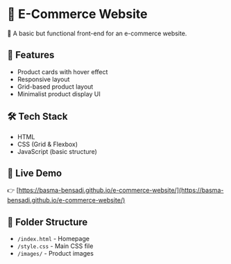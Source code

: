# 🛒 E-Commerce Website

👜 A basic but functional front-end for an e-commerce website.

## 🚀 Features
- Product cards with hover effect
- Responsive layout
- Grid-based product layout
- Minimalist product display UI

## 🛠️ Tech Stack
- HTML
- CSS (Grid & Flexbox)
- JavaScript (basic structure)

## 📸 Live Demo
👉 [https://basma-bensadi.github.io/e-commerce-website/](https://basma-bensadi.github.io/e-commerce-website/)

## 📁 Folder Structure
- `/index.html` - Homepage
- `/style.css` - Main CSS file
- `/images/` - Product images
